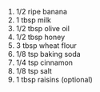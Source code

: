 1. 1/2 ripe banana
2. 1 tbsp milk
3. 1/2 tbsp olive oil
4. 1/2 tbsp honey
5. 3 tbsp wheat flour
6. 1/8 tsp baking soda
7. 1/4 tsp cinnamon 
8. 1/8 tsp salt
9. 1 tbsp raisins (optional)
